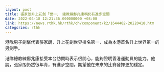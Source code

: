 ```yaml
---
layout: post
title: 張家朗升上花劍「世一」　總教練鄭兆康稱仍有進步空間
date: 2022-04-18 12:21:36.000000000 +08:00
link: https://news.rthk.hk/rthk/ch/component/k2/1644482-20220418.htm
categories: rthk
---
```


港隊男子劍擊代表張家朗，升上花劍世界排名第一，成為本港首名升上世界第一的男劍手。

港隊總教練鄭兆康接受本台訪問時表示很開心，能夠證明香港運動員的能力。他說，張家朗仍然很年青，有進步空間，期望他在未來的比賽發揮更加穩定。
